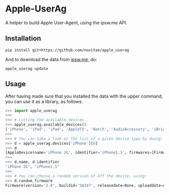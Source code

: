 # Apple-UserAg
A helper to build Apple User-Agent, using the ipsw.me API.
## Installation
```
pip install git+https://github.com/novitae/apple_userag
```
And to download the data from [ipsw.me](https://ipsw.me), do:
```
apple_userag update
```
## Usage
After having made sure that you installed the data with the upper command, you can use it as a library, as follows:
```py
>>> import apple_userag
>>>
>>> # Listing the available devices
>>> apple_userag.available_devices()
['iPhone', 'iPod', 'iPad', 'AppleTV', 'Watch', 'AudioAccessory', 'iBridge', 'MacBookPro', 'MacBookAir', 'ADP', 'Macmini', 'iMac', 'Mac', 'VirtualMac']
>>>
>>> # You can take a look at the list of a given device type by doing:
>>> d = apple_userag.devices['iPhone'][0]
>>> d
[AppleDevice(name='iPhone 2G', identifier='iPhone1,1', firmwares=[Firmware(version='3.1.3', buildid='7E18', releasedate=None, uploaddate=datetime.datetime(2010, 1, 22, 1, 53, 8, tzinfo=TzInfo(UTC)), signed=False), ...]
>>> 
>>> d.name, d.identifier
"iPhone 2G", "iPhone1,1"
>>>
>>> # You can choose a random version of off the device, using:
>>> d.random_firmware
Firmware(version='2.0', buildid='5A347', releasedate=None, uploaddate=datetime.datetime(2008, 7, 8, 18, 53, 47, tzinfo=TzInfo(UTC)), signed=False)
```
